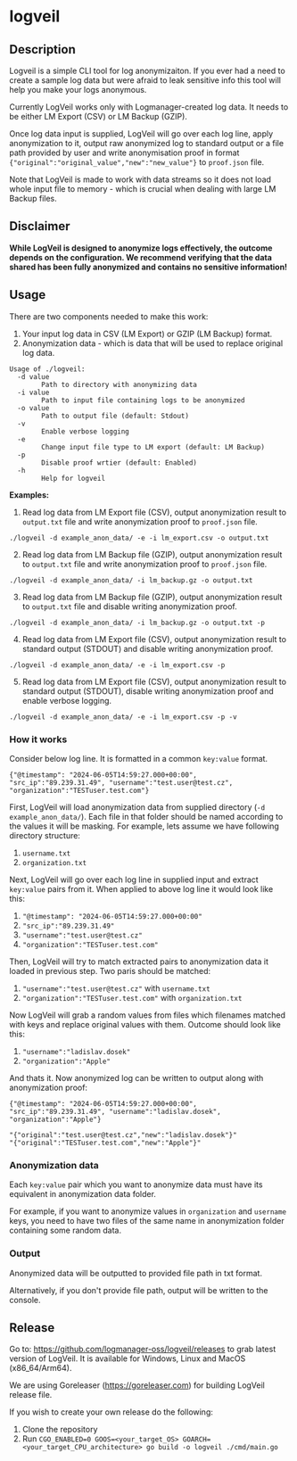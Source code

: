 # logveil

## Description

Logveil is a simple CLI tool for log anonymizaiton. If you ever had a need to create a sample log data but were afraid to leak sensitive info this tool will help you make your logs anonymous.

Currently LogVeil works only with Logmanager-created log data. It needs to be either LM Export (CSV) or LM Backup (GZIP).

Once log data input is supplied, LogVeil will go over each log line, apply anonymization to it, output raw anonymized log to standard output or a file path provided by user and write anonymisation proof in format `{"original":"original_value","new":"new_value"}` to `proof.json` file.

Note that LogVeil is made to work with data streams so it does not load whole input file to memory - which is crucial when dealing with large LM Backup files.

## Disclaimer

**While LogVeil is designed to anonymize logs effectively, the outcome depends on the configuration. We recommend verifying that the data shared has been fully anonymized and contains no sensitive information!**

## Usage

There are two components needed to make this work:

1. Your input log data in CSV (LM Export) or GZIP (LM Backup) format.
2. Anonymization data - which is data that will be used to replace original log data.

```
Usage of ./logveil:
  -d value
        Path to directory with anonymizing data
  -i value
        Path to input file containing logs to be anonymized
  -o value
        Path to output file (default: Stdout)
  -v
        Enable verbose logging
  -e
        Change input file type to LM export (default: LM Backup)
  -p
        Disable proof wrtier (default: Enabled)
  -h
        Help for logveil
```

**Examples:**

1. Read log data from LM Export file (CSV), output anonymization result to `output.txt` file and write anonymization proof to `proof.json` file.

`./logveil -d example_anon_data/ -e -i lm_export.csv -o output.txt`

2. Read log data from LM Backup file (GZIP), output anonymization result to `output.txt` file and write anonymization proof to `proof.json` file.

`./logveil -d example_anon_data/ -i lm_backup.gz -o output.txt`

3. Read log data from LM Backup file (GZIP), output anonymization result to `output.txt` file and disable writing anonymization proof.

`./logveil -d example_anon_data/ -i lm_backup.gz -o output.txt -p`

4. Read log data from LM Export file (CSV), output anonymization result to standard output (STDOUT) and disable writing anonymization proof.

`./logveil -d example_anon_data/ -e -i lm_export.csv -p`

5. Read log data from LM Export file (CSV), output anonymization result to standard output (STDOUT), disable writing anonymization proof and enable verbose logging.

`./logveil -d example_anon_data/ -e -i lm_export.csv -p -v`

### How it works

Consider below log line. It is formatted in a common `key:value` format.

```
{"@timestamp": "2024-06-05T14:59:27.000+00:00", "src_ip":"89.239.31.49", "username":"test.user@test.cz", "organization":"TESTuser.test.com"}
```

First, LogVeil will load anonymization data from supplied directory (`-d example_anon_data/`). Each file in that folder should be named according to the values it will be masking. For example, lets assume we have following directory structure:

1. `username.txt`
2. `organization.txt`

Next, LogVeil will go over each log line in supplied input and extract `key:value` pairs from it. When applied to above log line it would look like this:

1. `"@timestamp": "2024-06-05T14:59:27.000+00:00"`
2. `"src_ip":"89.239.31.49"`
3. `"username":"test.user@test.cz"`
4. `"organization":"TESTuser.test.com"`

Then, LogVeil will try to match extracted pairs to anonymization data it loaded in previous step. Two paris should be matched:

1. `"username":"test.user@test.cz"` with `username.txt`
2. `"organization":"TESTuser.test.com"` with `organization.txt`

Now LogVeil will grab a random values from files which filenames matched with keys and replace original values with them. Outcome should look like this:

1. `"username":"ladislav.dosek"`
2. `"organization":"Apple"`

And thats it. Now anonymized log can be written to output along with anonymization proof:

```
{"@timestamp": "2024-06-05T14:59:27.000+00:00", "src_ip":"89.239.31.49", "username":"ladislav.dosek", "organization":"Apple"}
```

```
"{"original":"test.user@test.cz","new":"ladislav.dosek"}"
"{"original":"TESTuser.test.com","new":"Apple"}"
```

### Anonymization data

Each `key:value` pair which you want to anonymize data must have its equivalent in anonymization data folder.

For example, if you want to anonymize values in `organization` and `username` keys, you need to have two files of the same name in anonymization folder containing some random data.

### Output

Anonymized data will be outputted to provided file path in txt format.

Alternatively, if you don't provide file path, output will be written to the console.

## Release

Go to: https://github.com/logmanager-oss/logveil/releases to grab latest version of LogVeil. It is available for Windows, Linux and MacOS (x86_64/Arm64).

We are using Goreleaser (https://goreleaser.com) for building LogVeil release file.

If you wish to create your own release do the following:

1. Clone the repository
2. Run `CGO_ENABLED=0 GOOS=<your_target_OS> GOARCH=<your_target_CPU_architecture> go build -o logveil ./cmd/main.go`
